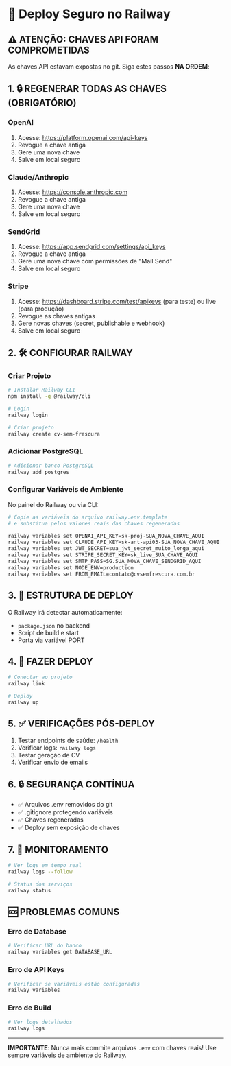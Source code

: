 # 🚀 Deploy Seguro no Railway

## ⚠️ ATENÇÃO: CHAVES API FORAM COMPROMETIDAS

As chaves API estavam expostas no git. Siga estes passos **NA ORDEM**:

## 1. 🔒 REGENERAR TODAS AS CHAVES (OBRIGATÓRIO)

### OpenAI
1. Acesse: https://platform.openai.com/api-keys
2. Revogue a chave antiga
3. Gere uma nova chave
4. Salve em local seguro

### Claude/Anthropic
1. Acesse: https://console.anthropic.com
2. Revogue a chave antiga
3. Gere uma nova chave
4. Salve em local seguro

### SendGrid
1. Acesse: https://app.sendgrid.com/settings/api_keys
2. Revogue a chave antiga
3. Gere uma nova chave com permissões de "Mail Send"
4. Salve em local seguro

### Stripe
1. Acesse: https://dashboard.stripe.com/test/apikeys (para teste) ou live (para produção)
2. Revogue as chaves antigas
3. Gere novas chaves (secret, publishable e webhook)
4. Salve em local seguro

## 2. 🛠️ CONFIGURAR RAILWAY

### Criar Projeto
```bash
# Instalar Railway CLI
npm install -g @railway/cli

# Login
railway login

# Criar projeto
railway create cv-sem-frescura
```

### Adicionar PostgreSQL
```bash
# Adicionar banco PostgreSQL
railway add postgres
```

### Configurar Variáveis de Ambiente
No painel do Railway ou via CLI:

```bash
# Copie as variáveis do arquivo railway.env.template
# e substitua pelos valores reais das chaves regeneradas

railway variables set OPENAI_API_KEY=sk-proj-SUA_NOVA_CHAVE_AQUI
railway variables set CLAUDE_API_KEY=sk-ant-api03-SUA_NOVA_CHAVE_AQUI
railway variables set JWT_SECRET=sua_jwt_secret_muito_longa_aqui
railway variables set STRIPE_SECRET_KEY=sk_live_SUA_CHAVE_AQUI
railway variables set SMTP_PASS=SG.SUA_NOVA_CHAVE_SENDGRID_AQUI
railway variables set NODE_ENV=production
railway variables set FROM_EMAIL=contato@cvsemfrescura.com.br
```

## 3. 📁 ESTRUTURA DE DEPLOY

O Railway irá detectar automaticamente:
- `package.json` no backend
- Script de build e start
- Porta via variável PORT

## 4. 🚀 FAZER DEPLOY

```bash
# Conectar ao projeto
railway link

# Deploy
railway up
```

## 5. ✅ VERIFICAÇÕES PÓS-DEPLOY

1. Testar endpoints de saúde: `/health`
2. Verificar logs: `railway logs`
3. Testar geração de CV
4. Verificar envio de emails

## 6. 🔒 SEGURANÇA CONTÍNUA

- ✅ Arquivos .env removidos do git
- ✅ .gitignore protegendo variáveis
- ✅ Chaves regeneradas
- ✅ Deploy sem exposição de chaves

## 7. 📝 MONITORAMENTO

```bash
# Ver logs em tempo real
railway logs --follow

# Status dos serviços
railway status
```

## 🆘 PROBLEMAS COMUNS

### Erro de Database
```bash
# Verificar URL do banco
railway variables get DATABASE_URL
```

### Erro de API Keys
```bash
# Verificar se variáveis estão configuradas
railway variables
```

### Erro de Build
```bash
# Ver logs detalhados
railway logs
```

---

**IMPORTANTE**: Nunca mais commite arquivos `.env` com chaves reais! Use sempre variáveis de ambiente do Railway. 